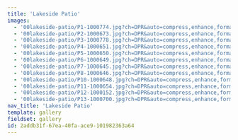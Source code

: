 ```yaml
---
title: 'Lakeside Patio'
images:
  - '00lakeside-patio/P1-1000774.jpg?ch=DPR&auto=compress,enhance,format&w=475&h=300'
  - '00lakeside-patio/P2-1000673.jpg?ch=DPR&auto=compress,enhance,format&w=475&h=300'
  - '00lakeside-patio/P3-1000778.jpg?ch=DPR&auto=compress,enhance,format&w=475&h=300'
  - '00lakeside-patio/P4-1000651.jpg?ch=DPR&auto=compress,enhance,format&w=475&h=300'
  - '00lakeside-patio/P5-1000650.jpg?ch=DPR&auto=compress,enhance,format&w=475&h=300'
  - '00lakeside-patio/P6-1000649.jpg?ch=DPR&auto=compress,enhance,format&w=475&h=300'
  - '00lakeside-patio/P7-1000645.jpg?ch=DPR&auto=compress,enhance,format&w=475&h=300'
  - '00lakeside-patio/P8-1000646.jpg?ch=DPR&auto=compress,enhance,format&w=475&h=300'
  - '00lakeside-patio/P10-1000648.jpg?ch=DPR&auto=compress,enhance,format&w=475&h=300'
  - '00lakeside-patio/P11-1000654.jpg?ch=DPR&auto=compress,enhance,format&w=475&h=300'
  - '00lakeside-patio/P12-1000152.jpg?ch=DPR&auto=compress,enhance,format&w=475&h=300'
  - '00lakeside-patio/P13-1000700.jpg?ch=DPR&auto=compress,enhance,format&w=475&h=300'
nav_title: 'Lakeside Patio'
template: gallery
fieldset: gallery
id: 2addb31f-67ea-40fa-ace9-101982363a64
---
```

